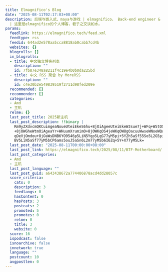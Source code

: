 ```yaml
---
title: Elmagnifico's Blog
date: "2025-08-11T02:17:03+08:00"
description: 后端与嵌入式、maya与游戏 | elmagnifico， Back-end engineer & Embedded System Lover
  | 这里是elmagnifico的个人博客，君子之交淡如水。
params:
  feedlink: https://elmagnifico.tech/feed.xml
  feedtype: rss
  feedid: 644ad2e578aa5cca8818ab0cabb7cd4b
  websites: {}
  blogrolls: []
  in_blogrolls:
  - title: 中文独立博客列表
    description: ""
    id: 7fb87e348a8211f4c19e4b0b0da225bd
  - title: 中文 RSS 聚合 by MoreRSS
    description: ""
    id: c4e30b2e549839519f2711d98fed209e
  recommended: []
  recommender: []
  categories:
  - Amd
  - 主机
  relme: {}
  last_post_title: 2025新主机
  last_post_description: !!binary |
    Rm9yZXdvcmQKCuimgeaNoueUteiEkeS6hu+8jOiAgeeUteiEkeW3sue7j+WFq+W5tOS6hu
    +8jOWGheWtmOiAgeaYr+WHuumXrumimO+8jOWKqOS4jeWKqOW8gOacuuWwseWNoeWQr+WK
    qOeVjOmdou+8jOaWsDNB6YO9546p5LiN5Yqo5LqG77yM5pi+5Y2h5aSf55So5L2G5pivQ1
    BV5LiN5aSf77yM5bCP6ams5ouJ5aSn6L2m77yM5b6I6Zq+5Y+X77yM5Lk=
  last_post_date: "2025-08-11T00:00:00+08:00"
  last_post_link: https://elmagnifico.tech/2025/08/11/BTF-Motherboard/
  last_post_categories:
  - Amd
  - 主机
  last_post_language: ""
  last_post_guid: a643438672a774406878acd4dd28057c
  score_criteria:
    cats: 0
    description: 3
    feedlangs: 0
    hasContent: 0
    hasPosts: 3
    postcats: 2
    promoted: 5
    promotes: 0
    relme: 0
    title: 3
    website: 0
  score: 16
  ispodcast: false
  isnoarchive: false
  innetwork: true
  language: ""
  postcount: 10
  avgpostlen: 0
---
```

